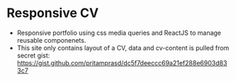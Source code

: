 # Responsive CV

- Responsive portfolio using css media queries and ReactJS to manage reusable componenets. 
- This site only contains layout of a CV, data and cv-content is pulled from secret gist: https://gist.github.com/pritamprasd/dc5f7deeccc69a21ef288e6903d833c7


